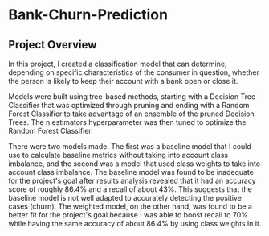 # Bank-Churn-Prediction
## Project Overview
In this project, I created a classification model that can determine, depending on specific characteristics of the consumer in question, whether the person is likely to keep their account with a bank open or close it.

Models were built using tree-based methods, starting with a Decision Tree Classifier that was optimized through pruning and ending with a Random Forest Classifier to take advantage of an ensemble of the pruned Decision Trees. The n estimators hyperparameter was then tuned to optimize the Random Forest Classifier.

There were two models made. The first was a baseline model that I could use to calculate baseline metrics without taking into account class imbalance, and the second was a model that used class weights to take into account class imbalance.
The baseline model was found to be inadequate for the project's goal after results analysis revealed that it had an accuracy score of roughly 86.4% and a recall of about 43%. This suggests that the baseline model is not well adapted to accurately detecting the positive cases (churn). The weighted model, on the other hand, was found to be a better fit for the project's goal because I was able to boost recall to 70% while having the same accuracy of about 86.4% by using class weights in it.

